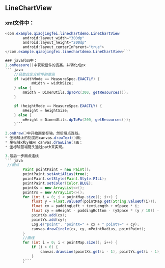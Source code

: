 ## LineChartView

### xml文件中：
``` java
<com.example.qiaojingfei.linechartdemo.LineChartView
        android:layout_width="300dp"
        android:layout_height="200dp"
        android:layout_centerInParent="true">
</com.example.qiaojingfei.linechartdemo.LineChartView>```

### java代码中：
1.onMeasure()中获取控件的宽高，并转化成px
``` java
    //获取自定义控件的宽高
    if (widthMode == MeasureSpec.EXACTLY) {
            mWidth = widthSize;
    } else {
        mWidth = DimenUtils.dpToPx(300, getResources());
    }

    if (heightMode == MeasureSpec.EXACTLY) {
        mHeight = heightSize;
    } else {
        mHeight = DimenUtils.dpToPx(200, getResources());
    }``` 
    
2.onDraw()中开始画坐标轴，然后描点连线。
* 坐标轴上的刻度用canvas.drawText()画;
* 坐标轴x和y轴用 canvas.drawLine()画；
* 坐标轴顶端箭头通过path来实现。

3.最后一步画点连线
``` java
 //画点
        Paint pointPaint = new Paint();
        pointPaint.setAntiAlias(true);
        pointPaint.setStyle(Paint.Style.FILL);
        pointPaint.setColor(Color.BLUE);
        pointXs = new ArrayList<>();
        pointYs = new ArrayList<>();
        for (int i = 0; i < pointMap.size(); i++) {
            float y = Float.valueOf(pointMap.get(String.valueOf(i)));
            float cx = paddingLeft + textLength + xSpace * i;
            float cy = mHeight - paddingBottom - (ySpace * (y / 10)) - textHeight - 5;
            pointXs.add(cx);
            pointYs.add(cy);
            Log.e("point", "pointX=" + cx + " pointY=" + cy);
            canvas.drawCircle(cx, cy, mPointRadius, pointPaint);
        }
        //画线
        for (int i = 0; i < pointMap.size(); i++) {
            if (i > 0) {
                canvas.drawLine(pointXs.get(i - 1), pointYs.get(i - 1), pointXs.get(i), pointYs.get(i), pointPaint);
            }
        }```
    
  
